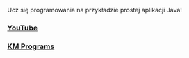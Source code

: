 Ucz się programowania na przykładzie prostej aplikacji Java!

### [YouTube](https://youtu.be/rs0numBx3x8)
### [KM Programs](https://km-programs.pl/)